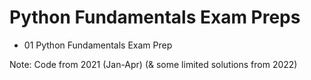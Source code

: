 # Python Fundamentals Exam Preps
- 01 Python Fundamentals Exam Prep

Note: Code from 2021 (Jan-Apr) (& some limited solutions from 2022)
